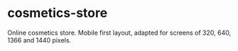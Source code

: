 # cosmetics-store
Online cosmetics store.
Mobile first layout, adapted for screens of 320, 640, 1366 and 1440 pixels.